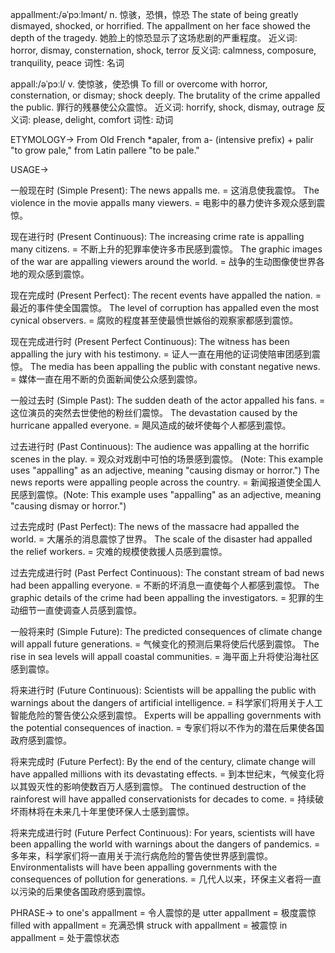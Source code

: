 appallment:/əˈpɔːlmənt/
n.
惊骇，恐惧，惊恐
The state of being greatly dismayed, shocked, or horrified.
The appallment on her face showed the depth of the tragedy. 她脸上的惊恐显示了这场悲剧的严重程度。
近义词: horror, dismay, consternation, shock, terror
反义词: calmness, composure, tranquility, peace
词性: 名词

appall:/əˈpɔːl/
v.
使惊骇，使恐惧
To fill or overcome with horror, consternation, or dismay; shock deeply.
The brutality of the crime appalled the public. 罪行的残暴使公众震惊。
近义词: horrify, shock, dismay, outrage
反义词: please, delight, comfort
词性: 动词

ETYMOLOGY->
From Old French *apaler, from a- (intensive prefix) + palir "to grow pale," from Latin pallere "to be pale."

USAGE->

一般现在时 (Simple Present):
The news appalls me. = 这消息使我震惊。
The violence in the movie appalls many viewers. = 电影中的暴力使许多观众感到震惊。

现在进行时 (Present Continuous):
The increasing crime rate is appalling many citizens. = 不断上升的犯罪率使许多市民感到震惊。
The graphic images of the war are appalling viewers around the world. = 战争的生动图像使世界各地的观众感到震惊。

现在完成时 (Present Perfect):
The recent events have appalled the nation. = 最近的事件使全国震惊。
The level of corruption has appalled even the most cynical observers. = 腐败的程度甚至使最愤世嫉俗的观察家都感到震惊。

现在完成进行时 (Present Perfect Continuous):
The witness has been appalling the jury with his testimony. = 证人一直在用他的证词使陪审团感到震惊。
The media has been appalling the public with constant negative news. = 媒体一直在用不断的负面新闻使公众感到震惊。

一般过去时 (Simple Past):
The sudden death of the actor appalled his fans. = 这位演员的突然去世使他的粉丝们震惊。
The devastation caused by the hurricane appalled everyone. = 飓风造成的破坏使每个人都感到震惊。

过去进行时 (Past Continuous):
The audience was appalling at the horrific scenes in the play. = 观众对戏剧中可怕的场景感到震惊。 (Note: This example uses "appalling" as an adjective, meaning "causing dismay or horror.")
The news reports were appalling people across the country. = 新闻报道使全国人民感到震惊。(Note: This example uses "appalling" as an adjective, meaning "causing dismay or horror.")

过去完成时 (Past Perfect):
The news of the massacre had appalled the world. = 大屠杀的消息震惊了世界。
The scale of the disaster had appalled the relief workers. = 灾难的规模使救援人员感到震惊。

过去完成进行时 (Past Perfect Continuous):
The constant stream of bad news had been appalling everyone. =  不断的坏消息一直使每个人都感到震惊。
The graphic details of the crime had been appalling the investigators. = 犯罪的生动细节一直使调查人员感到震惊。

一般将来时 (Simple Future):
The predicted consequences of climate change will appall future generations. = 气候变化的预测后果将使后代感到震惊。
The rise in sea levels will appall coastal communities. = 海平面上升将使沿海社区感到震惊。

将来进行时 (Future Continuous):
Scientists will be appalling the public with warnings about the dangers of artificial intelligence. = 科学家们将用关于人工智能危险的警告使公众感到震惊。
Experts will be appalling governments with the potential consequences of inaction. = 专家们将以不作为的潜在后果使各国政府感到震惊。

将来完成时 (Future Perfect):
By the end of the century, climate change will have appalled millions with its devastating effects. = 到本世纪末，气候变化将以其毁灭性的影响使数百万人感到震惊。
The continued destruction of the rainforest will have appalled conservationists for decades to come. =  持续破坏雨林将在未来几十年里使环保人士感到震惊。

将来完成进行时 (Future Perfect Continuous):
For years, scientists will have been appalling the world with warnings about the dangers of pandemics. = 多年来，科学家们将一直用关于流行病危险的警告使世界感到震惊。
Environmentalists will have been appalling governments with the consequences of pollution for generations. = 几代人以来，环保主义者将一直以污染的后果使各国政府感到震惊。


PHRASE->
to one's appallment = 令人震惊的是
utter appallment = 极度震惊
filled with appallment = 充满恐惧
struck with appallment = 被震惊
in appallment = 处于震惊状态
